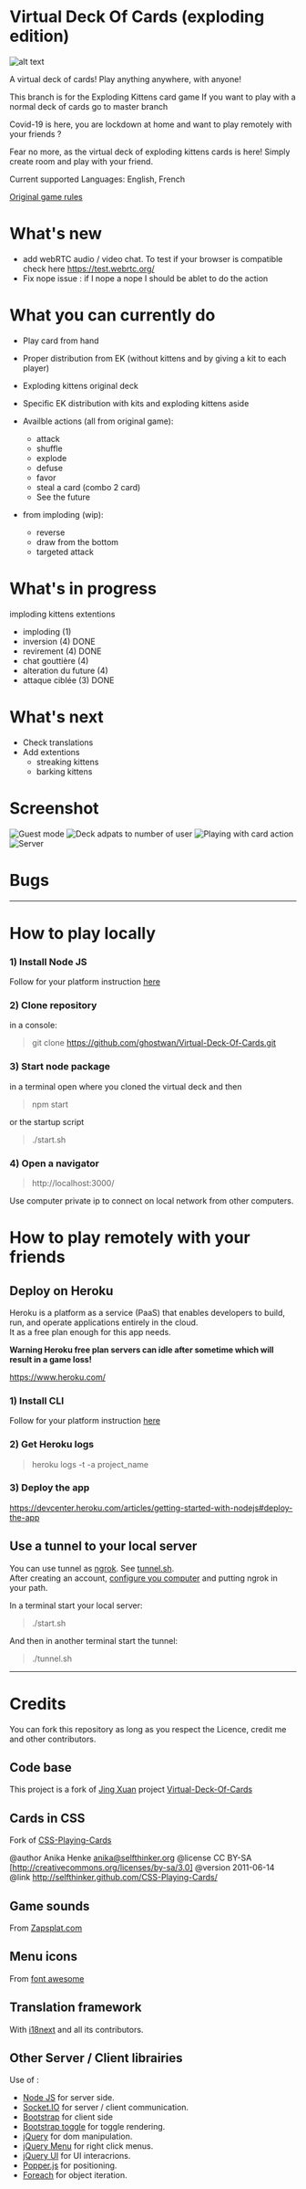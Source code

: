# Virtual Deck Of Cards (exploding edition)
![alt text](public/images/logo.png)

A virtual deck of cards! Play anything anywhere, with anyone!

This branch is for the Exploding Kittens card game
If you want to play with a normal deck of cards go to master branch

Covid-19 is here, you are lockdown at home and want to play remotely with your friends ?

Fear no more, as the virtual deck of exploding kittens cards is here! Simply create room and play with your friend.

Current supported Languages: English, French

[Original game rules](https://explodingkittens.com/how-to-play/exploding-kittens)

# What's new 
- add webRTC audio / video chat. To test if your browser is compatible check here https://test.webrtc.org/
- Fix nope issue : if I nope a nope I should be ablet to do the action

# What you can currently do
- Play card from hand
- Proper distribution from EK (without kittens and by giving a kit to each player)
- Exploding kittens original deck
- Specific EK distribution with kits and exploding kittens aside

- Availble actions (all from original game):
  - attack
  - shuffle
  - explode
  - defuse
  - favor
  - steal a card (combo 2 card)
  - See the future

- from imploding (wip):
  - reverse
  - draw from the bottom
  - targeted attack


# What's in progress
imploding kittens extentions
  - imploding (1)
  - inversion (4) DONE
  - revirement (4) DONE
  - chat gouttière (4)
  - alteration du future (4)
  - attaque ciblée (3) DONE

# What's next   
- Check translations
- Add extentions
  - streaking kittens
  - barking kittens

# Screenshot

![Guest mode](misc/screen-guest.png)
![Deck adpats to number of user](misc/screen-deck-adapatation.png)
![Playing with card action](misc/screen-playing.png)
![Server](misc/server.png)

# Bugs

 ---

# How to play locally


### 1)  Install Node JS 

Follow for your platform instruction [here](https://nodejs.org/en/download/package-manager)

### 2) Clone repository

in a console:

> git clone https://github.com/ghostwan/Virtual-Deck-Of-Cards.git

### 3) Start node package 

in a terminal open where you cloned the virtual deck and then

> npm start

or the startup script

> ./start.sh

### 4) Open a navigator

> http://localhost:3000/

Use computer private ip to connect on local network from other computers.

# How to play remotely with your friends

## Deploy on Heroku

Heroku is a platform as a service (PaaS) that enables developers to build, run, and operate applications entirely in the cloud.  
It as a free plan enough for this app needs.

**Warning Heroku free plan servers can idle after sometime which will result in a game loss!**

https://www.heroku.com/

### 1) Install CLI

Follow for your platform instruction [here](https://devcenter.heroku.com/articles/getting-started-with-nodejs#set-up)

### 2) Get Heroku logs

> heroku logs -t -a project_name

### 3) Deploy the app

https://devcenter.heroku.com/articles/getting-started-with-nodejs#deploy-the-app

## Use a tunnel to your local server

You can use tunnel as [ngrok](https://ngrok.com/). See [tunnel.sh](tunnel.sh).  
After creating an account, [configure you computer](https://dashboard.ngrok.com/get-started/setup) 
and putting ngrok in your path.

In a terminal start your local server:
> ./start.sh

And then in another terminal start the tunnel: 
> ./tunnel.sh

---

# Credits

You can fork this repository as long as you respect the Licence, credit me and other contributors.

## Code base 

This project is a fork of [Jing Xuan](https://github.com/jing-xuan) 
project [Virtual-Deck-Of-Cards](https://github.com/jing-xuan/Virtual-Deck-Of-Cards)

## Cards in CSS

Fork of [CSS-Playing-Cards](https://github.com/selfthinker/CSS-Playing-Cards) 

@author Anika Henke anika@selfthinker.org
@license CC BY-SA [http://creativecommons.org/licenses/by-sa/3.0]
@version 2011-06-14
@link http://selfthinker.github.com/CSS-Playing-Cards/

## Game sounds

From [Zapsplat.com](https://www.zapsplat.com/)

## Menu icons

From [font awesome](https://fontawesome.com/)

## Translation framework 

With [i18next](https://www.i18next.com/) and all its contributors.

## Other Server / Client librairies

Use of :
- [Node JS](https://nodejs.org/en/) for server side.
- [Socket.IO](https://socket.io/) for server / client communication.
- [Bootstrap](https://getbootstrap.com/) for client side
- [Bootstrap toggle](https://gitbrent.github.io/bootstrap4-toggle/) for toggle rendering.
- [jQuery](https://jquery.com/) for dom manipulation.
- [jQuery Menu](https://swisnl.github.io/jQuery-contextMenu/) for right click menus.
- [jQuery UI](https://jqueryui.com/) for UI interacrions.
- [Popper.js](https://popper.js.org/) for positioning.
- [Foreach](https://github.com/toddmotto/foreach) for object iteration.